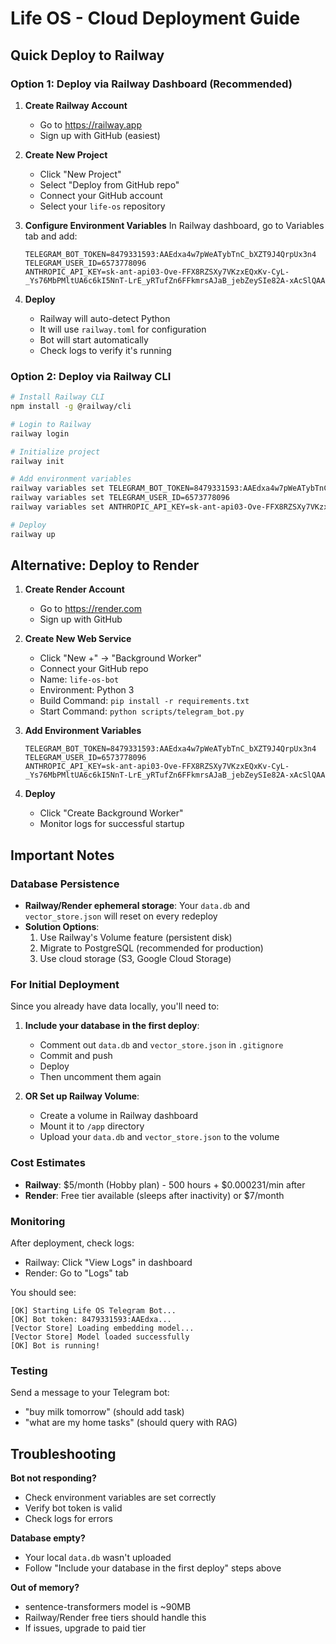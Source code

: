 # Life OS - Cloud Deployment Guide

## Quick Deploy to Railway

### Option 1: Deploy via Railway Dashboard (Recommended)

1. **Create Railway Account**
   - Go to https://railway.app
   - Sign up with GitHub (easiest)

2. **Create New Project**
   - Click "New Project"
   - Select "Deploy from GitHub repo"
   - Connect your GitHub account
   - Select your `life-os` repository

3. **Configure Environment Variables**
   In Railway dashboard, go to Variables tab and add:
   ```
   TELEGRAM_BOT_TOKEN=8479331593:AAEdxa4w7pWeATybTnC_bXZT9J4QrpUx3n4
   TELEGRAM_USER_ID=6573778096
   ANTHROPIC_API_KEY=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
   ```

4. **Deploy**
   - Railway will auto-detect Python
   - It will use `railway.toml` for configuration
   - Bot will start automatically
   - Check logs to verify it's running

### Option 2: Deploy via Railway CLI

```bash
# Install Railway CLI
npm install -g @railway/cli

# Login to Railway
railway login

# Initialize project
railway init

# Add environment variables
railway variables set TELEGRAM_BOT_TOKEN=8479331593:AAEdxa4w7pWeATybTnC_bXZT9J4QrpUx3n4
railway variables set TELEGRAM_USER_ID=6573778096
railway variables set ANTHROPIC_API_KEY=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

# Deploy
railway up
```

## Alternative: Deploy to Render

1. **Create Render Account**
   - Go to https://render.com
   - Sign up with GitHub

2. **Create New Web Service**
   - Click "New +" → "Background Worker"
   - Connect your GitHub repo
   - Name: `life-os-bot`
   - Environment: Python 3
   - Build Command: `pip install -r requirements.txt`
   - Start Command: `python scripts/telegram_bot.py`

3. **Add Environment Variables**
   ```
   TELEGRAM_BOT_TOKEN=8479331593:AAEdxa4w7pWeATybTnC_bXZT9J4QrpUx3n4
   TELEGRAM_USER_ID=6573778096
   ANTHROPIC_API_KEY=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
   ```

4. **Deploy**
   - Click "Create Background Worker"
   - Monitor logs for successful startup

## Important Notes

### Database Persistence
- **Railway/Render ephemeral storage**: Your `data.db` and `vector_store.json` will reset on every redeploy
- **Solution Options**:
  1. Use Railway's Volume feature (persistent disk)
  2. Migrate to PostgreSQL (recommended for production)
  3. Use cloud storage (S3, Google Cloud Storage)

### For Initial Deployment
Since you already have data locally, you'll need to:

1. **Include your database in the first deploy**:
   - Comment out `data.db` and `vector_store.json` in `.gitignore`
   - Commit and push
   - Deploy
   - Then uncomment them again

2. **OR Set up Railway Volume**:
   - Create a volume in Railway dashboard
   - Mount it to `/app` directory
   - Upload your `data.db` and `vector_store.json` to the volume

### Cost Estimates
- **Railway**: $5/month (Hobby plan) - 500 hours + $0.000231/min after
- **Render**: Free tier available (sleeps after inactivity) or $7/month

### Monitoring
After deployment, check logs:
- Railway: Click "View Logs" in dashboard
- Render: Go to "Logs" tab

You should see:
```
[OK] Starting Life OS Telegram Bot...
[OK] Bot token: 8479331593:AAEdxa...
[Vector Store] Loading embedding model...
[Vector Store] Model loaded successfully
[OK] Bot is running!
```

### Testing
Send a message to your Telegram bot:
- "buy milk tomorrow" (should add task)
- "what are my home tasks" (should query with RAG)

## Troubleshooting

**Bot not responding?**
- Check environment variables are set correctly
- Verify bot token is valid
- Check logs for errors

**Database empty?**
- Your local `data.db` wasn't uploaded
- Follow "Include your database in the first deploy" steps above

**Out of memory?**
- sentence-transformers model is ~90MB
- Railway/Render free tiers should handle this
- If issues, upgrade to paid tier
